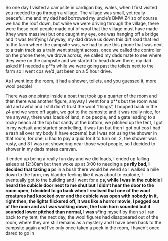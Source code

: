 So one day I visited a campsite in cardigan bay, wales, when I first visited you needed to go through a village. The village was small, yet really peaceful, me and my dad had borrowed my uncle’s BMW Z4 so of course we had the roof down, but while we were driving through the village, there were these cool people made out of wool that the village must have made (they were massive) but one caught my eye, one was hanging off a bridge and it was terrifying! Anyway, my dad drove us down this dirt road that led to the farm where the campsite was, we had to use this phone that was next to a train track as a train went straight across, once we called the controller on the phone there, we drove across, we called my dads mate to see where they were on the campsite and we started to head down there, my dad asked if I needed a p**s while we were going past the toilets next to the farm so I went cos we’d just been on a 5 hour drive.

As I went into the room, it had a shower, toilets, and you guessed it, more wool people!

There was one pirate inside a boat that took up a quarter of the room and then there was another figure, anyway I went for a p**s but the room was old and awful and I still didn’t trust the wool “things”, I hopped back in the z4 and we were off again, we got to the campsite and it was really nice, for me anyway, there was loads of land, nice people, and a gate leading to a rocky beach at the top but sandy at the bottom, we pitched up the tent, I got in my wetsuit and started snorkelling, it was fun but then I got out cos I had a rash all over my body (I have eczema) but I was not using the shower in that room, for one, u had to pay a quid for it to turn on, 2, the shower was rusty, and 3 I was not showering near those wool people, so I decided to shower in my dads mates caravan.

It ended up being a really fun day and we did loads, I ended up falling asleep at 12:30am but then woke up at 3:00 to needing a p**s rlly bad, I decided that taking a p**s in a bush there would be weird so I walked a mile down to the farm, my bladder feeling like it was about to explode, I eventually got to the building and I went for a p**s, while I was in the cubicle I heard the cubicle door next to me shut but I didn’t hear the door to the room open, I decided to go back when I realised that one of the wool creatures had knocked over and the cubicle was open with nobody in it, right then, the lights flickered off, it was like a horror movie, I pegged out of the room and as I was walking down, the train horn sounded but it sounded lower pitched than normal, I was s***ing myself by then so I ran back to my tent, the next day, the wool figures had disappeared out of the room, where they are still remains as a mystery and I have been back to the campsite again and I’ve only once taken a peek in the room, I haven’t once dared to go in